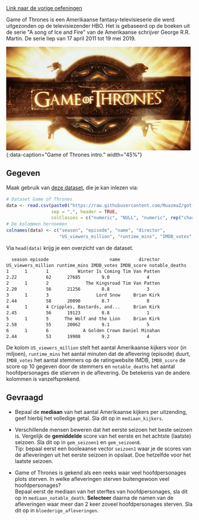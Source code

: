 <div class="text-end">
    <a class="btn btn-filled with-icon" href="https://dodona.be/nl/courses/2690" target="_blank"><i class="mdi mdi-backburger mdi-24" title="link"></i>Link naar de vorige oefeningen</a>
</div>

Game of Thrones is een Amerikaanse fantasy-televisieserie die werd uitgezonden op de televisiezender HBO. Het is gebaseerd op de boeken uit de serie "A song of Ice and Fire" van de Amerikaanse schrijver George R.R. Martin. De serie liep van 17 april 2011 tot 19 mei 2019. 

![Game of Thrones intro.](media/got-intro.gif "Game of Thrones intro."){:data-caption="Game of Thrones intro." width="45%"}

## Gegeven

Maak gebruik van <a href="https://github.com/MuazmaZ/got-data-analysis/blob/master/got_csv_full_clean.csv" target="_blank">deze dataset</a>, die je kan inlezen via:

```R
# Dataset Game of Thrones
data <- read.csv(paste0("https://raw.githubusercontent.com/MuazmaZ/got-data-analysis/master/got_csv_full_clean.csv"),
                 sep = ",", header = TRUE,
                 colClasses = c("numeric", "NULL", "numeric", rep("character",2), rep("NULL", 2), rep("numeric", 2), "NULL", rep("numeric",3)))
# De kolommen hernoemen
colnames(data) <- c("season", "episode", "name", "director",
                    "US_viewers_million", "runtime_mins", "IMDB_votes", "IMDB_score", "notable_deaths")
```

Via `head(data)` krijg je een overzicht van de dataset.

```
  season episode                       name       director US_viewers_million runtime_mins IMDB_votes IMDB_score notable_deaths
1      1       1           Winter Is Coming Tim Van Patten               2.22           62      27685        9.0              4
2      1       2              The Kingsroad Tim Van Patten               2.20           56      21256        8.8              3
3      1       3                  Lord Snow     Brian Kirk               2.44           58      20090        8.7              0
4      1       4 Cripples, Bastards, and...     Brian Kirk               2.45           56      19123        8.8              1
5      1       5      The Wolf and the Lion     Brian Kirk               2.58           55      20062        9.1              5
6      1       6             A Golden Crown Daniel Minahan               2.44           53      19908        9.2              4
```

De kolom `US_viewers_million` stelt het aantal Amerikaanse kijkers voor (in miljoen), `runtime_mins` het aantal minuten dat de aflevering (episode) duurt, `IMDB_votes` het aantal stemmers op de ratingwebsite IMDB, `IMDB_score` de score op 10 gegeven door de stemmers en `notable_deaths` het aantal hoofdpersonages die stierven in de aflevering. De betekenis van de andere kolommen is vanzelfsprekend.

## Gevraagd

- Bepaal de **mediaan** van het aantal Amerikaanse kijkers per uitzending, geef hierbij het volledige getal. Sla dit op in `mediaan_kijkers`.

- Verschillende mensen beweren dat het eerste seizoen het beste seizoen is. Vergelijk de **gemiddelde** score van het eerste en het achtste (laatste) seizoen. Sla dit op in `gem_seizoen1` en `gem_seizoen8`.  
Tip: bepaal eerst een booleaanse vector `seizoen1` waar je de scores van de afleveringen uit het eerste seizoen in opslaat. Doe hetzelfde voor het laatste seizoen.

- Game of Thrones is gekend als een reeks waar veel hoofdpersonages plots sterven. In welke afleveringen sterven buitengewoon veel hoofdpersonages?  
Bepaal eerst de mediaan van het sterftes van hoofdpersonages, sla dit op in `mediaan_notable_death`. **Selecteer** daarna de namen van de afleveringen waar meer dan 2 keer zoveel hoofdpersonages sterven. Sla dit op in `bloederige_afleveringen`.